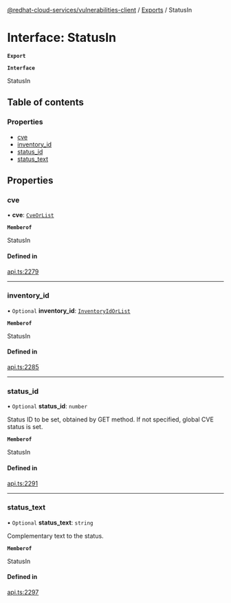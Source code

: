 [@redhat-cloud-services/vulnerabilities-client](../README.md) / [Exports](../modules.md) / StatusIn

# Interface: StatusIn

**`Export`**

**`Interface`**

StatusIn

## Table of contents

### Properties

- [cve](StatusIn.md#cve)
- [inventory\_id](StatusIn.md#inventory_id)
- [status\_id](StatusIn.md#status_id)
- [status\_text](StatusIn.md#status_text)

## Properties

### cve

• **cve**: [`CveOrList`](../modules.md#cveorlist)

**`Memberof`**

StatusIn

#### Defined in

[api.ts:2279](https://github.com/RedHatInsights/javascript-clients/blob/master/packages/vulnerabilities/git-api/api.ts#L2279)

___

### inventory\_id

• `Optional` **inventory\_id**: [`InventoryIdOrList`](../modules.md#inventoryidorlist)

**`Memberof`**

StatusIn

#### Defined in

[api.ts:2285](https://github.com/RedHatInsights/javascript-clients/blob/master/packages/vulnerabilities/git-api/api.ts#L2285)

___

### status\_id

• `Optional` **status\_id**: `number`

Status ID to be set, obtained by GET method. If not specified, global CVE status is set.

**`Memberof`**

StatusIn

#### Defined in

[api.ts:2291](https://github.com/RedHatInsights/javascript-clients/blob/master/packages/vulnerabilities/git-api/api.ts#L2291)

___

### status\_text

• `Optional` **status\_text**: `string`

Complementary text to the status.

**`Memberof`**

StatusIn

#### Defined in

[api.ts:2297](https://github.com/RedHatInsights/javascript-clients/blob/master/packages/vulnerabilities/git-api/api.ts#L2297)
